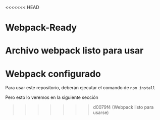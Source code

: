 <<<<<<< HEAD
# Webpack-Ready
Archivo webpack listo para usar
=======
# Webpack configurado

Para usar este repositorio, deberán ejecutar el comando de ```npm install```

Pero esto lo veremos en la siguiente sección
>>>>>>> d0079f4 (Webpack listo para usarse)
